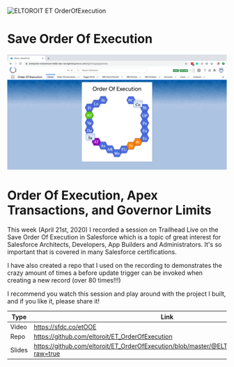 ![ELTOROIT ET OrderOfExecution](https://github.com/eltoroit/ET_OrderOfExecution/workflows/ELTOROIT%20Test%20Scratch%20Org/badge.svg)

# Save Order Of Execution

<p align="center">
	<img src="https://github.com/eltoroit/ET_OrderOfExecution/blob/master/@ELTOROIT/docs/Header.png?raw=true" alt="The Perfect SFDX Starter Project For Any Scratch Orgs Development" />
</p>

<h1>Order Of Execution, Apex Transactions, and Governor Limits</h1>

This week (April 21st, 2020) I recorded a session on Trailhead Live on the Save Order Of Execution in Salesforce which is a topic of great interest for Salesforce Architects, Developers, App Builders and Administrators. It's so important that is covered in many Salesforce certifications.

I have also created a repo that I used on the recording to demonstrates the crazy amount of times a before update trigger can be invoked when creating a new record (over 80 times!!!)

I recommend you watch this session and play around with the project I built, and if you like it, please share it!

| Type   | Link                                                                                            |
| ------ | ----------------------------------------------------------------------------------------------- |
| Video  | https://sfdc.co/etOOE                                                                           |
| Repo   | https://github.com/eltoroit/ET_OrderOfExecution                                                 |
| Slides | https://github.com/eltoroit/ET_OrderOfExecution/blob/master/@ELTOROIT/docs/Slides.ppsx?raw=true |
